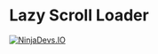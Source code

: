 # Lazy Scroll Loader

[![NinjaDevs.IO](https://drive.google.com/uc?export=download&id=0B1pDFiUHXp9WMWZ4cW8yQ1p2bjg)](http://ninjadevs.io/)
